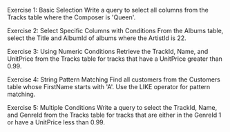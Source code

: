 Exercise 1: Basic Selection
Write a query to select all columns from the Tracks table where the Composer is 'Queen'.

Exercise 2: Select Specific Columns with Conditions
From the Albums table, select the Title and AlbumId of albums where the ArtistId is 22.

Exercise 3: Using Numeric Conditions
Retrieve the TrackId, Name, and UnitPrice from the Tracks table for tracks that have a UnitPrice greater than 0.99.

Exercise 4: String Pattern Matching
Find all customers from the Customers table whose FirstName starts with 'A'. Use the LIKE operator for pattern matching.

Exercise 5: Multiple Conditions
Write a query to select the TrackId, Name, and GenreId from the Tracks table for tracks that are either in the GenreId 1 or have a UnitPrice less than 0.99.